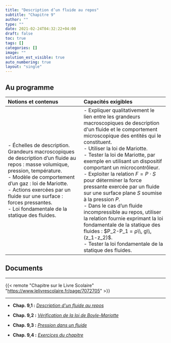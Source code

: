 ```yaml
---
title: "Description d’un fluide au repos"
subtitle: "Chapitre 9"
author: ""
type: ""
date: 2021-02-24T04:32:22+04:00
draft: false
toc: true
tags: []
categories: []
image: ""
solution_est_visible: true
auto_numbering: true
layout: "single"
---
```



## Au programme

| Notions et contenus | Capacités exigibles |
|:----|:----|
| - Échelles de description. Grandeurs macroscopiques de description d’un fluide au repos : masse volumique, pression, température.<br />- Modèle de comportement d’un gaz : loi de Mariotte.<br />- Actions exercées par un fluide sur une surface : forces pressantes.<br />- Loi fondamentale de la statique des fluides.  | - Expliquer qualitativement le lien entre les grandeurs macroscopiques de description d'un fluide et le comportement microscopique des entités qui le constituent.<br />- Utiliser la loi de Mariotte.<br />- Tester la loi de Mariotte, par exemple en utilisant un dispositif comportant un microcontrôleur.<br />- Exploiter la relation $F = P \cdot S$ pour déterminer la force pressante exercée par un fluide sur une surface plane $S$ soumise à la pression $P$.<br />- Dans le cas d’un fluide incompressible au repos, utiliser la relation fournie exprimant la loi fondamentale de la statique des fluides : $P_2-P_1 = ⍴\\, g\\, (z_1-z_2)$.<br />- Tester la loi fondamentale de la statique des fluides. |

## Documents

----

{{< remote "Chapitre sur le Livre Scolaire" "https://www.lelivrescolaire.fr/page/7072705" >}}

----

- **Chap. 9,1 :** [*Description d'un fluide au repos*](1-description-fluide)

- **Chap. 9,2 :** [*Vérification de la loi de Boyle-Mariotte*](2-boyle-mariotte)

- **Chap. 9,3 :** [*Pression dans un fluide*](3-pression-fluide)

- **Chap. 9,4 :** [*Exercices du chapitre*](4-exercices)